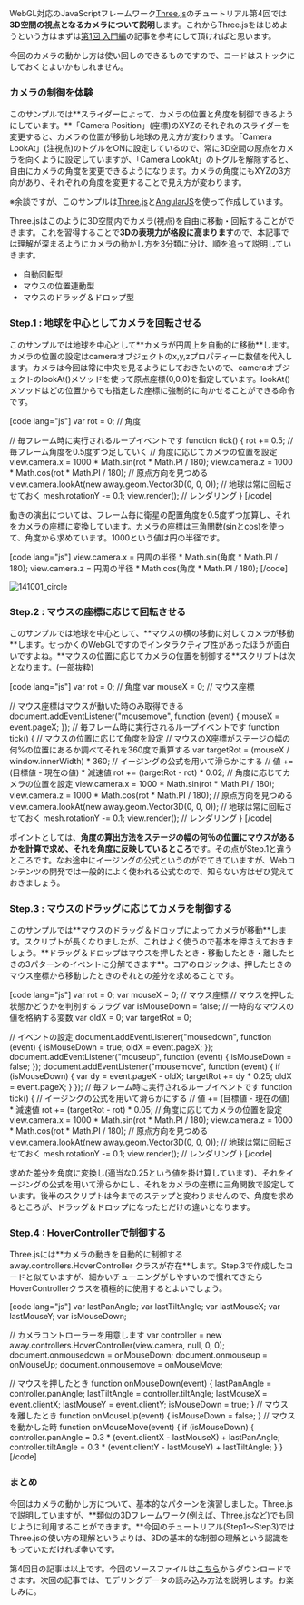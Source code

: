 WebGL対応のJavaScriptフレームワーク[Three.js](http://typescript.Three.js.com)のチュートリアル第4回では**3D空間の視点となるカメラについて説明**します。これからThree.jsをはじめようという方はまずは[第1回 入門編](https://ics.media/?p=1129)の記事を参考にして頂ければと思います。

今回のカメラの動かし方は使い回しのできるものですので、コードはストックにしておくとよいかもしれません。

### カメラの制御を体験

<div class="demo" data-thumb="https://ics.media/wp-content/uploads/2014/10/141001_Three.js_1.jpg" data-demo="https://ics.media/wp-content/data-demos/140930_angularjs_Three.js/src/index.html"></div>
このサンプルでは**スライダーによって、カメラの位置と角度を制御できるようにしています。**「Camera Position」(座標)のXYZのそれぞれのスライダーを変更すると、カメラの位置が移動し地球の見え方が変わります。「Camera LookAt」(注視点)のトグルをONに設定しているので、常に3D空間の原点をカメラを向くように設定していますが、「Camera LookAt」のトグルを解除すると、自由にカメラの角度を変更できるようになります。カメラの角度にもXYZの3方向があり、それぞれの角度を変更することで見え方が変わります。

※余談ですが、このサンプルは[Three.js](http://typescript.Three.js.com)と[AngularJS](https://angularjs.org)を使って作成しています。

Three.jsはこのように3D空間内でカメラ(視点)を自由に移動・回転することができます。これを習得することで**3Dの表現力が格段に高まります**ので、本記事では理解が深まるようにカメラの動かし方を3分類に分け、順を追って説明していきます。

* 自動回転型
* マウスの位置連動型
* マウスのドラッグ＆ドロップ型

### Step.1 : 地球を中心としてカメラを回転させる

<div class="demo" data-thumb="https://ics.media/wp-content/uploads/2014/10/141001_Three.js_2.jpg" data-demo="https://ics.media/wp-content/data-demos/140926_Three.js_ts/src/4_camera_1.html"></div>
このサンプルでは地球を中心として**カメラが円周上を自動的に移動**します。カメラの位置の設定はcameraオブジェクトのx,y,zプロパティーに数値を代入します。カメラは今回は常に中央を見るようにしておきたいので、cameraオブジェクトのlookAt()メソッドを使って原点座標(0,0,0)を指定しています。lookAt()メソッドはどの位置からでも指定した座標に強制的に向かせることができる命令です。

[code lang="js"]
var rot = 0; // 角度

// 毎フレーム時に実行されるループイベントです
function tick() {
    rot += 0.5; // 毎フレーム角度を0.5度ずつ足していく
    // 角度に応じてカメラの位置を設定
    view.camera.x = 1000 * Math.sin(rot * Math.PI / 180);
    view.camera.z = 1000 * Math.cos(rot * Math.PI / 180);
    // 原点方向を見つめる
    view.camera.lookAt(new away.geom.Vector3D(0, 0, 0));
    // 地球は常に回転させておく
    mesh.rotationY -= 0.1;
    view.render(); // レンダリング
}
[/code]

動きの演出については、フレーム毎に衛星の配置角度を0.5度ずつ加算し、それをカメラの座標に変換しています。カメラの座標は三角関数(sinとcos)を使って、角度から求めています。1000という値は円の半径です。

[code lang="js"]
view.camera.x = 円周の半径 * Math.sin(角度 * Math.PI / 180);
view.camera.z = 円周の半径 * Math.cos(角度 * Math.PI / 180);
[/code]

![141001_circle](https://ics.media/wp-content/uploads/2014/10/141001_circle.png)

### Step.2 : マウスの座標に応じて回転させる

<div class="demo" data-thumb="https://ics.media/wp-content/uploads/2014/10/141001_Three.js_3.jpg" data-demo="https://ics.media/wp-content/data-demos/140926_Three.js_ts/src/4_camera_2.html"></div>
このサンプルでは地球を中心として、**マウスの横の移動に対してカメラが移動**します。せっかくのWebGLですのでインタラクティブ性があったほうが面白いですよね。**マウスの位置に応じてカメラの位置を制御する**スクリプトは次となります。(一部抜粋)

[code lang="js"]
var rot = 0; // 角度
var mouseX = 0; // マウス座標

// マウス座標はマウスが動いた時のみ取得できる
document.addEventListener("mousemove", function (event) {
    mouseX = event.pageX;
});
// 毎フレーム時に実行されるループイベントです
function tick() {
    // マウスの位置に応じて角度を設定
    // マウスのX座標がステージの幅の何%の位置にあるか調べてそれを360度で乗算する
    var targetRot = (mouseX / window.innerWidth) * 360;
    // イージングの公式を用いて滑らかにする
    // 値 += (目標値 - 現在の値) * 減速値
    rot += (targetRot - rot) * 0.02;
    // 角度に応じてカメラの位置を設定
    view.camera.x = 1000 * Math.sin(rot * Math.PI / 180);
    view.camera.z = 1000 * Math.cos(rot * Math.PI / 180);
    // 原点方向を見つめる
    view.camera.lookAt(new away.geom.Vector3D(0, 0, 0));
    // 地球は常に回転させておく
    mesh.rotationY -= 0.1;
    view.render(); // レンダリング
}
[/code]

ポイントとしては、**角度の算出方法をステージの幅の何％の位置にマウスがあるかを計算で求め、それを角度に反映しているところ**です。その点がStep.1と違うところです。なお途中にイージングの公式というのがでてきていますが、Webコンテンツの開発では一般的によく使われる公式なので、知らない方はぜひ覚えておきましょう。

### Step.3 : マウスのドラッグに応じてカメラを制御する

<div class="demo" data-thumb="https://ics.media/wp-content/uploads/2014/10/141001_Three.js_4.jpg" data-demo="https://ics.media/wp-content/data-demos/140926_Three.js_ts/src/4_camera_3.html"></div>
このサンプルでは**マウスのドラッグ＆ドロップによってカメラが移動**します。スクリプトが長くなりましたが、これはよく使うので基本を押さえておきましょう。**ドラッグ＆ドロップはマウスを押したとき・移動したとき・離したときの3パターンのイベントに分解できます**。コアのロジックは、押したときのマウス座標から移動したときのそれとの差分を求めることです。

[code lang="js"]
var rot = 0;
var mouseX = 0; // マウス座標
// マウスを押した状態かどうかを判別するフラグ
var isMouseDown = false;
// 一時的なマウスの値を格納する変数
var oldX = 0;
var targetRot = 0;

// イベントの設定
document.addEventListener("mousedown", function (event) {
    isMouseDown = true;
    oldX = event.pageX;
});
document.addEventListener("mouseup", function (event) {
    isMouseDown = false;
});
document.addEventListener("mousemove", function (event) {
    if (isMouseDown) {
        var dy = event.pageX - oldX;
        targetRot += dy * 0.25;
        oldX = event.pageX;
    }
});
// 毎フレーム時に実行されるループイベントです
function tick() {
    // イージングの公式を用いて滑らかにする
    // 値 += (目標値 - 現在の値) * 減速値
    rot += (targetRot - rot) * 0.05;
    // 角度に応じてカメラの位置を設定
    view.camera.x = 1000 * Math.sin(rot * Math.PI / 180);
    view.camera.z = 1000 * Math.cos(rot * Math.PI / 180);
    // 原点方向を見つめる
    view.camera.lookAt(new away.geom.Vector3D(0, 0, 0));
    // 地球は常に回転させておく
    mesh.rotationY -= 0.1;
    view.render(); // レンダリング
}
[/code]

求めた差分を角度に変換し(適当な0.25という値を掛け算しています)、それをイージングの公式を用いて滑らかにし、それをカメラの座標に三角関数で設定しています。後半のスクリプトは今までのステップと変わりませんので、角度を求めるところが、ドラッグ＆ドロップになったとだけの違いとなります。

### Step.4 : HoverControllerで制御する

<div class="demo" data-thumb="https://ics.media/wp-content/uploads/2014/10/141001_Three.js_4.jpg" data-demo="https://ics.media/wp-content/data-demos/140926_Three.js_ts/src/4_camera_ex.html"></div>
Three.jsには**カメラの動きを自動的に制御する away.controllers.HoverController クラスが存在**します。Step.3で作成したコードと似ていますが、細かいチューニングがしやすいので慣れてきたらHoverControllerクラスを積極的に使用するとよいでしょう。

[code lang="js"]
var lastPanAngle;
var lastTiltAngle;
var lastMouseX;
var lastMouseY;
var isMouseDown;

// カメラコントローラーを用意します
var controller = new away.controllers.HoverController(view.camera, null, 0, 0);
document.onmousedown = onMouseDown;
document.onmouseup = onMouseUp;
document.onmousemove = onMouseMove;

// マウスを押したとき
function onMouseDown(event) {
    lastPanAngle = controller.panAngle;
    lastTiltAngle = controller.tiltAngle;
    lastMouseX = event.clientX;
    lastMouseY = event.clientY;
    isMouseDown = true;
}
// マウスを離したとき
function onMouseUp(event) {
    isMouseDown = false;
}
// マウスを動かした時
function onMouseMove(event) {
    if (isMouseDown) {
        controller.panAngle = 0.3 * (event.clientX - lastMouseX) + lastPanAngle;
        controller.tiltAngle = 0.3 * (event.clientY - lastMouseY) + lastTiltAngle;
    }
}
[/code]

### まとめ
今回はカメラの動かし方について、基本的なパターンを演習しました。Three.jsで説明していますが、**類似の3Dフレームワーク(例えば、Three.jsなど)でも同じように利用することができます。**今回のチュートリアル(Step1〜Step3)ではThree.jsの使い方の理解というよりは、3Dの基本的な制御の理解という認識をもっていただければ幸いです。

第4回目の記事は以上です。今回のソースファイルは[こちら](https://ics.media/wp-content/data-demos/140926_Three.js_ts/140926_Three.js_ts.zip)からダウンロードできます。次回の記事では、モデリングデータの読み込み方法を説明します。お楽しみに。
